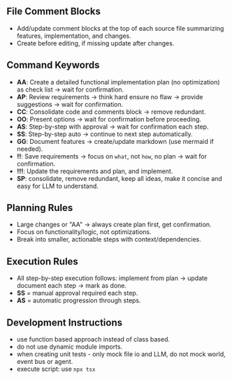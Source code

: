 ## File Comment Blocks
- Add/update comment blocks at the top of each source file summarizing features, implementation, and changes.
- Create before editing, if missing update after changes.

## Command Keywords
- **AA**: Create a detailed functional implementation plan (no optimization) as check list → wait for confirmation.
- **AP**: Review requirements → think hard ensure no flaw → provide suggestions → wait for confirmation.
- **CC**: Consolidate code and comments block → remove redundant.
- **OO**: Present options → wait for confirmation before proceeding.
- **AS**: Step-by-step with approval → wait for confirmation each step.
- **SS**: Step-by-step auto → continue to next step automatically.
- **GG**: Document features → create/update markdown (use mermaid if needed).
- **!!**: Save requirements → focus on `what`, not `how`, no plan → wait for confirmation.
- **!!!**: Update the requirements and plan, and implement.
- **SP**: consolidate, remove redundant, keep all ideas, make it concise and easy for LLM to understand.

## Planning Rules
- Large changes or "AA" → always create plan first, get confirmation.
- Focus on functionality/logic, not optimizations.
- Break into smaller, actionable steps with context/dependencies.

## Execution Rules
- All step-by-step execution follows: implement from plan → update document each step → mark as done.
- **SS** = manual approval required each step.
- **AS** = automatic progression through steps.


## Development Instructions
- use function based approach instead of class based.
- do not use dynamic module imports.
- when creating unit tests - only mock file io and LLM, do not mock world, event bus or agent.
- execute script: use `npx tsx` 